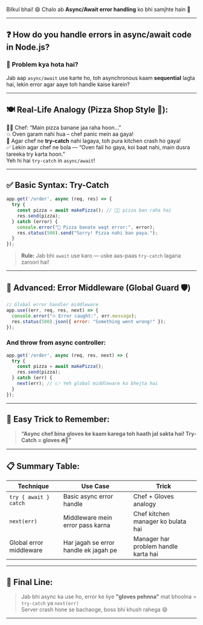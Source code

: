 Bilkul bhai! 😄  Chalo ab **Async/Await error handling** ko bhi samjhte hain 🍕

---

## ❓ **How do you handle errors in async/await code in Node.js?**

### 🔧 Problem kya hota hai?

Jab aap `async/await` use karte ho, toh asynchronous kaam **sequential** lagta hai, lekin error agar aaye toh handle kaise karein?

---

## 🍽️ Real-Life Analogy (Pizza Shop Style 🍕):

👨‍🍳 Chef: “Main pizza banane jaa raha hoon...”  
💥 Oven garam nahi hua – chef panic mein aa gaya!  
🛑 Agar chef ne **try-catch** nahi lagaya, toh pura kitchen crash ho gaya!  
✅ Lekin agar chef ne bola — “Oven fail ho gaya, koi baat nahi, main dusra tareeka try karta hoon.”  
Yeh hi hai `try-catch` in `async/await`!

---

## ✅ Basic Syntax: Try-Catch

```js
app.get('/order', async (req, res) => {
  try {
    const pizza = await makePizza(); // 👨‍🍳 pizza ban raha hai
    res.send(pizza);
  } catch (error) {
    console.error("🍕 Pizza banate waqt error:", error);
    res.status(500).send("Sorry! Pizza nahi ban paya.");
  }
});
```

> **Rule:** Jab bhi `await` use karo — uske aas-paas `try-catch` lagana zaroori hai!

---

## 🔁 Advanced: Error Middleware (Global Guard 🛡️)

```js
// Global error handler middleware
app.use((err, req, res, next) => {
  console.error("🔥 Error caught:", err.message);
  res.status(500).json({ error: "Something went wrong!" });
});
```

### And throw from async controller:

```js
app.get('/order', async (req, res, next) => {
  try {
    const pizza = await makePizza();
    res.send(pizza);
  } catch (err) {
    next(err); // 👉 Yeh global middleware ko bhejta hai
  }
});
```

---

## 🧠 Easy Trick to Remember:

> **“Async chef bina gloves ke kaam karega toh haath jal sakta hai! Try-Catch = gloves 🔥🧤”**

---

## 📋 Summary Table:

| Technique              | Use Case                                 | Trick |
|------------------------|-------------------------------------------|-------|
| `try { await } catch` | Basic async error handle                  | Chef + Gloves analogy |
| `next(err)`            | Middleware mein error pass karna          | Chef kitchen manager ko bulata hai |
| Global error middleware| Har jagah se error handle ek jagah pe     | Manager har problem handle karta hai |

---

## 🎯 Final Line:

> Jab bhi async ka use ho, error ke liye **"gloves pehnna"** mat bhoolna = `try-catch` ya `next(err)`  
> Server crash hone se bachaoge, boss bhi khush rahega 😄

---

